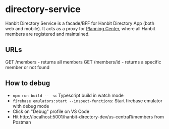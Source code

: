 # directory-service

Hanbit Directory Service is a facade/BFF for Hanbit Directory App (both web and mobile).
It acts as a proxy for [Planning Center](https://www.planningcenter.com/), where all Hanbit members are registered and maintained.

## URLs

GET /members - returns all members
GET /members/id - returns a specific member or not found

## How to debug

* `npm run build -- -w`: Typescript build in watch mode
* `firebase emulators:start --inspect-functions`: Start firebase emulator with debug mode
* Click on "Debug" profile on VS Code
* Hit http://localhost:5001/hanbit-directory-dev/us-central1/members from Postman
